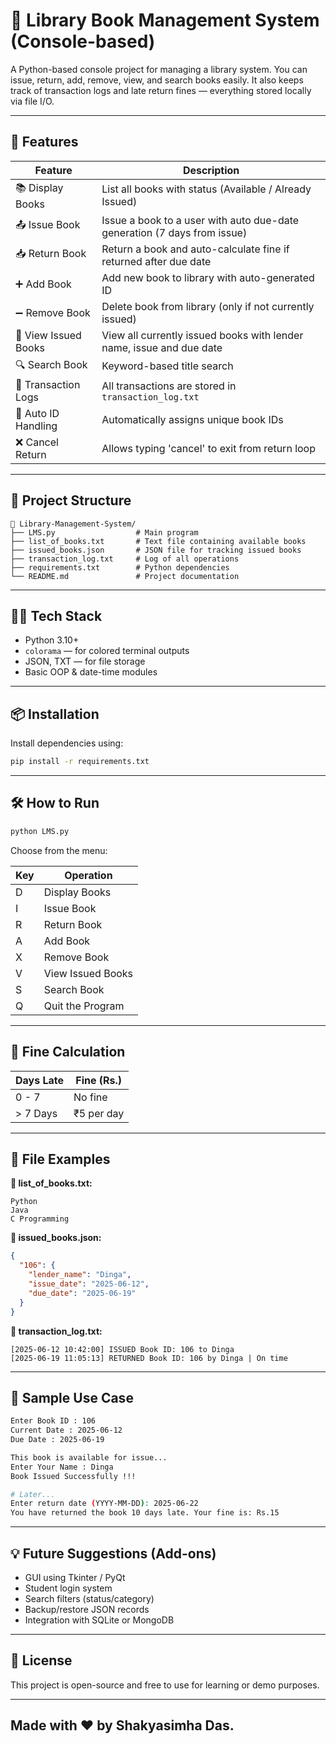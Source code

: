 # 📖 Library Book Management System (Console-based)

A Python-based console project for managing a library system. You can issue, return, add, remove, view, and search books easily. It also keeps track of transaction logs and late return fines — everything stored locally via file I/O.

---

## 🚀 Features

| Feature             | Description                                                                 |
|---------------------|-----------------------------------------------------------------------------|
| 📚 Display Books     | List all books with status (Available / Already Issued)                    |
| 📤 Issue Book        | Issue a book to a user with auto due-date generation (7 days from issue)   |
| 📥 Return Book       | Return a book and auto-calculate fine if returned after due date           |
| ➕ Add Book          | Add new book to library with auto-generated ID                             |
| ➖ Remove Book       | Delete book from library (only if not currently issued)                    |
| 👀 View Issued Books | View all currently issued books with lender name, issue and due date       |
| 🔍 Search Book       | Keyword-based title search                                                  |
| 🧾 Transaction Logs  | All transactions are stored in `transaction_log.txt`                       |
| 🧠 Auto ID Handling  | Automatically assigns unique book IDs                                      |
| ❌ Cancel Return     | Allows typing 'cancel' to exit from return loop                            |

---

## 🧱 Project Structure

```
📁 Library-Management-System/
├── LMS.py                  # Main program
├── list_of_books.txt       # Text file containing available books
├── issued_books.json       # JSON file for tracking issued books
├── transaction_log.txt     # Log of all operations
├── requirements.txt        # Python dependencies
└── README.md               # Project documentation
```

---

## 🧑‍💻 Tech Stack

- Python 3.10+
- `colorama` — for colored terminal outputs
- JSON, TXT — for file storage
- Basic OOP & date-time modules

---

## 📦 Installation

Install dependencies using:

```bash
pip install -r requirements.txt
```

---

## 🛠️ How to Run

```bash
python LMS.py
```

Choose from the menu:

| Key | Operation          |
|-----|--------------------|
| D   | Display Books      |
| I   | Issue Book         |
| R   | Return Book        |
| A   | Add Book           |
| X   | Remove Book        |
| V   | View Issued Books  |
| S   | Search Book        |
| Q   | Quit the Program   |

---

## 🧮 Fine Calculation

| Days Late | Fine (Rs.)    |
|-----------|---------------|
| 0 - 7     | No fine        |
| > 7 Days  | ₹5 per day     |

---

## 📂 File Examples

**📘 list_of_books.txt:**
```
Python
Java
C Programming
```

**📄 issued_books.json:**
```json
{
  "106": {
    "lender_name": "Dinga",
    "issue_date": "2025-06-12",
    "due_date": "2025-06-19"
  }
}
```

**🧾 transaction_log.txt:**
```
[2025-06-12 10:42:00] ISSUED Book ID: 106 to Dinga
[2025-06-19 11:05:13] RETURNED Book ID: 106 by Dinga | On time
```

---

## 🧪 Sample Use Case

```bash
Enter Book ID : 106
Current Date : 2025-06-12
Due Date : 2025-06-19

This book is available for issue...
Enter Your Name : Dinga
Book Issued Successfully !!!

# Later...
Enter return date (YYYY-MM-DD): 2025-06-22
You have returned the book 10 days late. Your fine is: Rs.15
```

---

## 💡 Future Suggestions (Add-ons)

- GUI using Tkinter / PyQt
- Student login system
- Search filters (status/category)
- Backup/restore JSON records
- Integration with SQLite or MongoDB

---

## 📜 License

This project is open-source and free to use for learning or demo purposes.

---

## Made with ❤️ by Shakyasimha Das.
